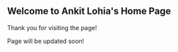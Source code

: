 ## Welcome to Ankit Lohia's Home Page

Thank you for visiting the page! 

Page will be updated soon! 
